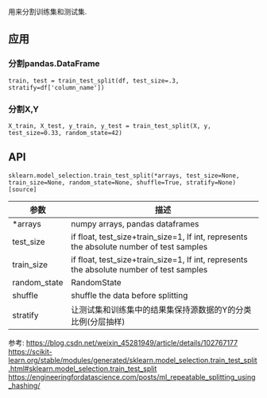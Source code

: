 用来分割训练集和测试集.

## 应用

### 分割pandas.DataFrame
`train, test = train_test_split(df, test_size=.3, stratify=df['column_name'])`


### 分割X,Y
`X_train, X_test, y_train, y_test = train_test_split(X, y, test_size=0.33, random_state=42)`


## API

`sklearn.model_selection.train_test_split(*arrays, test_size=None, train_size=None, random_state=None, shuffle=True, stratify=None)[source]`

参数|描述
--|--
*arrays| numpy arrays, pandas dataframes
test_size| if float, test_size+train_size=1, If int, represents the absolute number of test samples 
train_size| if float, test_size+train_size=1, If int, represents the absolute number of test samples
random_state|RandomState
shuffle|shuffle the data before splitting
stratify|让测试集和训练集中的结果集保持源数据的Y的分类比例(分层抽样)



参考:
https://blog.csdn.net/weixin_45281949/article/details/102767177
https://scikit-learn.org/stable/modules/generated/sklearn.model_selection.train_test_split.html#sklearn.model_selection.train_test_split
https://engineeringfordatascience.com/posts/ml_repeatable_splitting_using_hashing/